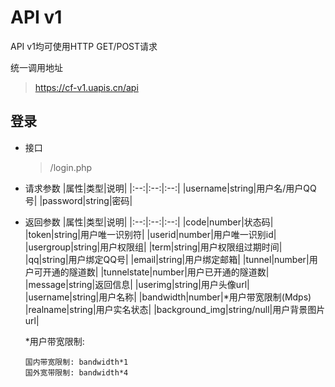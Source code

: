 # API v1
API v1均可使用HTTP GET/POST请求

统一调用地址
> https://cf-v1.uapis.cn/api
## 登录
- 接口
    > /login.php
- 请求参数
    |属性|类型|说明|
    |:--:|:--:|:--:|
    |username|string|用户名/用户QQ号|
    |password|string|密码|
- 返回参数
    |属性|类型|说明|
    |:--:|:--:|:--:|
    |code|number|状态码|
    |token|string|用户唯一识别符|
    |userid|number|用户唯一识别id|
    |usergroup|string|用户权限组|
    |term|string|用户权限组过期时间|
    |qq|string|用户绑定QQ号|
    |email|string|用户绑定邮箱|
    |tunnel|number|用户可开通的隧道数|
    |tunnelstate|number|用户已开通的隧道数|
    |message|string|返回信息|
    |userimg|string|用户头像url|
    |username|string|用户名称|
    |bandwidth|number|*用户带宽限制(Mdps)
    |realname|string|用户实名状态|
    |background_img|string/null|用户背景图片url|

    *用户带宽限制:

      国内带宽限制: bandwidth*1
      国外宽带限制: bandwidth*4